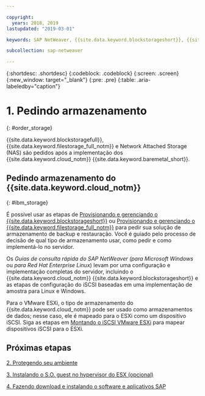 ```yaml
---

copyright:
  years: 2018, 2019
lastupdated: "2019-03-01"

keywords: SAP NetWeaver, {{site.data.keyword.blockstorageshort}}, {{site.data.keyword.filestorage_full_notm}}, {{site.data.keyword.cloud_notm}}, {{site.data.keyword.baremetal_short}}

subcollection: sap-netweaver

---
```


{:shortdesc: .shortdesc}
{:codeblock: .codeblock}
{:screen: .screen}
{:new_window: target="_blank"}
{:pre: .pre}
{:table: .aria-labeledby="caption"}

# 1. Pedindo armazenamento
{: #order_storage}

{{site.data.keyword.blockstoragefull}}, {{site.data.keyword.filestorage_full_notm}} e Network Attached Storage (NAS) são pedidos após a implementação dos {{site.data.keyword.cloud_notm}} {{site.data.keyword.baremetal_short}}.

## Pedindo armazenamento do {{site.data.keyword.cloud_notm}}
{: #ibm_storage}

É possível usar as etapas de [Provisionando e gerenciando o {{site.data.keyword.blockstorageshort}}](/docs/infrastructure/BlockStorage?topic=BlockStorage-getting-started#getting-started) ou [Provisionando e gerenciando o {{site.data.keyword.filestorage_full_notm}}](/docs/infrastructure/FileStorage?topic=FileStorage-orderingConsole#orderingConsole) para pedir sua solução de armazenamento de backup e restauração. Você é guiado pelo processo de decisão de qual tipo de armazenamento usar, como pedir e como implementá-lo no servidor.

Os *Guias de consulta rápida do SAP NetWeaver (para Microsoft Windows* ou *para Red Hat Enterprise Linux*) levam por uma configuração e implementação completas do servidor, incluindo o {{site.data.keyword.cloud_notm}} {{site.data.keyword.blockstorageshort}} e as etapas de configuração do iSCSI baseadas em uma implementação de amostra para Linux e Windows.

Para o VMware ESXi, o tipo de armazenamento do {{site.data.keyword.cloud_notm}} pode ser usado como armazenamentos de dados; nesse caso, ele é mapeado para o ESXi como um dispositivo iSCSI. Siga as etapas em [Montando o iSCSI VMware ESXi](/docs/infrastructure/vmware?topic=VMware-mount-iscsi-esxi#mount-iscsi-esxi) para mapear dispositivos iSCSI para o ESXi.

## Próximas etapas

  [2. Protegendo seu ambiente](/docs/infrastructure/sap-netweaver?topic=sap-netweaver-secure_environment#secure_environment)

  [3. Instalando o S.O. guest no hypervisor do ESX (opcional)](/docs/infrastructure/sap-netweaver?topic=sap-netweaver-install_guest_os#install_guest_os)

  [4. Fazendo download e instalando o software e aplicativos SAP](/docs/infrastructure/sap-netweaver?topic=sap-netweaver-install_sap#install_sap)
